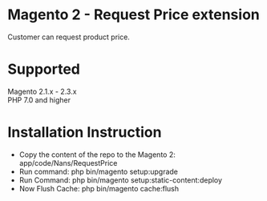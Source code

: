 # Magento 2 - Request Price extension 
Customer can request product price.

# Supported  
Magento 2.1.x - 2.3.x  
PHP 7.0 and higher  

# Installation Instruction  
* Copy the content of the repo to the Magento 2: app/code/Nans/RequestPrice
* Run command: php bin/magento setup:upgrade
* Run Command: php bin/magento setup:static-content:deploy
* Now Flush Cache: php bin/magento cache:flush
